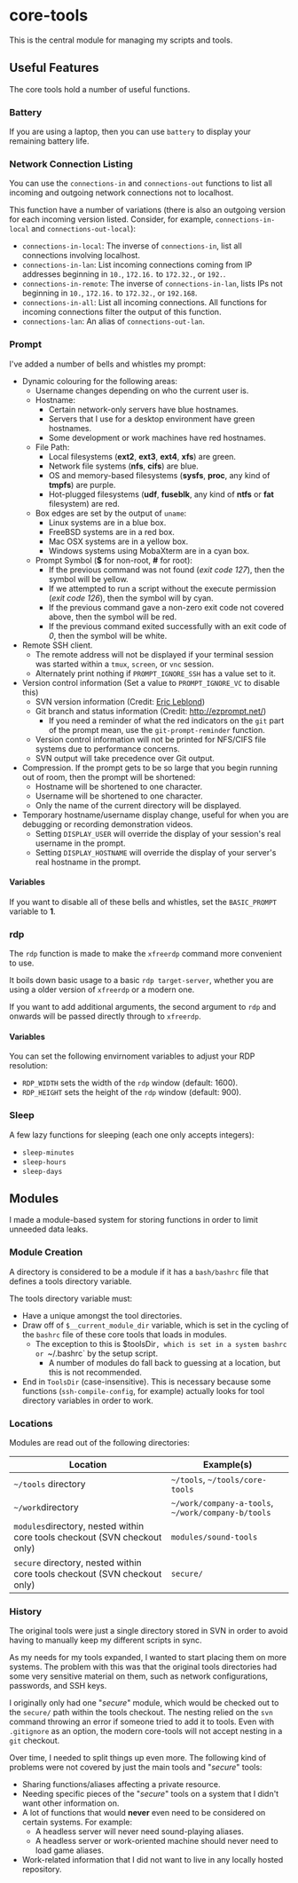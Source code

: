 
# core-tools

This is the central module for managing my scripts and tools.

## Useful Features

The core tools hold a number of useful functions.

### Battery

If you are using a laptop, then you can use `battery` to display your remaining battery life.

### Network Connection Listing

You can use the `connections-in` and `connections-out` functions to list all incoming and outgoing network connections not to localhost.

This function have a number of variations (there is also an outgoing version for each incoming version listed. Consider, for example, `connections-in-local` and `connections-out-local`):

* `connections-in-local`: The inverse of `connections-in`, list all connections involving localhost.
* `connections-in-lan`: List incoming connections coming from IP addresses beginning in `10.`, `172.16.` to `172.32.`, or `192.`.
* `connections-in-remote`: The inverse of `connections-in-lan`, lists IPs not beginning in `10.`, `172.16.` to `172.32.`, or `192.168`.
* `connections-in-all`: List all incoming connections. All functions for incoming connections filter the output of this function.
* `connections-lan`: An alias of `connections-out-lan`.

### Prompt

I've added a number of bells and whistles my prompt:

* Dynamic colouring for the following areas:
  * Username changes depending on who the current user is.
  * Hostname:
     * Certain network-only servers have blue hostnames.
     * Servers that I use for a desktop environment have green hostnames.
     * Some development or work machines have red hostnames.
   * File Path:
     * Local filesystems (**ext2**, **ext3**, **ext4**, **xfs**) are green.
     * Network file systems (**nfs**, **cifs**) are blue.
     * OS and memory-based filesystems (**sysfs**, **proc**, any kind of **tmpfs**) are purple.
     * Hot-plugged filesystems (**udf**, **fuseblk**, any kind of **ntfs** or **fat** filesystem) are red.
  * Box edges are set by the output of `uname`:
     * Linux systems are in a blue box.
     * FreeBSD systems are in a red box.
     * Mac OSX systems are in a yellow box.
     * Windows systems using MobaXterm are in a cyan box.
  * Prompt Symbol (**$** for non-root, **#** for root):
     * If the previous command was not found (*exit code 127*), then the symbol will be yellow.
     * If we attempted to run a script without the execute permission (*exit code 126*), then the symbol will by cyan.
     * If the previous command gave a non-zero exit code not covered above, then the symbol will be red.
     * If the previous command exited successfully with an exit code of *0*, then the symbol will be white.
* Remote SSH client.
  * The remote address will not be displayed if your terminal session was started within a `tmux`, `screen`, or `vnc` session.
  * Alternately print nothing if `PROMPT_IGNORE_SSH` has a value set to it.
* Version control information (Set a value to `PROMPT_IGNORE_VC` to disable this)
  * SVN version information (Credit: [Eric Leblond](https://github.com/regit/subversion-prompt))
  * Git branch and status information (Credit: http://ezprompt.net/)
     * If you need a reminder of what the red indicators on the `git` part of the prompt mean, use the `git-prompt-reminder` function.
  * Version control information will not be printed for NFS/CIFS file systems due to performance concerns.
  * SVN output will take precedence over Git output.
* Compression. If the prompt gets to be so large that you begin running out of room, then the prompt will be shortened:
  * Hostname will be shortened to one character.
  * Username will be shortened to one character.
  * Only the name of the current directory will be displayed.
* Temporary hostname/username display change, useful for when you are debugging or recording demonstration videos.
  * Setting `DISPLAY_USER` will override the display of your session's real username in the prompt.
  * Setting `DISPLAY_HOSTNAME` will override the display of your server's real hostname in the prompt.

#### Variables

If you want to disable all of these bells and whistles, set the `BASIC_PROMPT` variable to **1**.

### rdp

The `rdp` function is made to make the `xfreerdp` command more convenient to use.

It boils down basic usage to a basic `rdp target-server`, whether you are using a older version of `xfreerdp` or a modern one.

If you want to add additional arguments, the second argument to `rdp` and onwards will be passed directly through to `xfreerdp`.

#### Variables

You can set the following envirnoment variables to adjust your RDP resolution:

* `RDP_WIDTH` sets the width of the `rdp` window (default: 1600).
* `RDP_HEIGHT` sets the height of the `rdp` window (default: 900).

### Sleep

A few lazy functions for sleeping (each one only accepts integers):

* `sleep-minutes`
* `sleep-hours`
* `sleep-days`

## Modules

I made a module-based system for storing functions in order to limit unneeded data leaks.

### Module Creation

A directory is considered to be a module if it has a `bash/bashrc` file that defines a tools directory variable.

The tools directory variable must:

* Have a unique amongst the tool directories.
* Draw off of `$__current_module_dir` variable, which is set in the cycling of the `bashrc` file of these core tools that loads in modules.
  * The exception to this is $toolsDir`, which is set in a system bashrc or `~/.bashrc` by the setup script.
    * A number of modules do fall back to guessing at a location, but this is not recommended.
* End in `ToolsDir` (case-insensitive).
    This is necessary because some functions (`ssh-compile-config`, for example)
    actually looks for tool directory variables in order to work.

### Locations

Modules are read out of the following directories:

| Location                                                         | Example(s)                                            |
|------------------------------------------------------------------|-------------------------------------------------------|
| `~/tools` directory                                              | `~/tools`, `~/tools/core-tools`                    |
| `~/work`directory                                                | `~/work/company-a-tools`, `~/work/company-b/tools` |
| `modules`directory, nested within core tools checkout (SVN checkout only) | `modules/sound-tools`                               |
| `secure` directory, nested within core tools checkout (SVN checkout only) | `secure/`                                           |

### History

The original tools were just a single directory stored in SVN in order to avoid having to manually keep my different scripts in sync.

As my needs for my tools expanded, I wanted to start placing them on more systems.
The problem with this was that the original tools directories had some very sensitive material on them, 
    such as network configurations, passwords, and SSH keys.

I originally only had one "*secure*" module, which would be checked out to the `secure/` path within the tools checkout.
The nesting relied on the `svn` command throwing an error if someone tried to add it to tools. Even with `.gitignore` as an option,
    the modern core-tools will not accept nesting in a `git` checkout.

Over time, I needed to split things up even more.
The following kind of problems were not covered by just the main tools and "*secure*" tools:

* Sharing functions/aliases affecting a private resource.
* Needing specific pieces of the "*secure*" tools on a system that I didn't want other information on.
* A lot of functions that would **never** even need to be considered on certain systems. For example:
  * A headless server will never need sound-playing aliases.
  * A headless server or work-oriented machine should never need to load game aliases.
* Work-related information that I did not want to live in any locally hosted repository.

